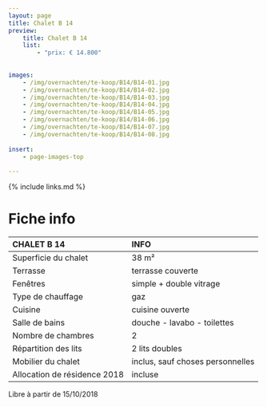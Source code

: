 ```yaml
---
layout: page
title: Chalet B 14
preview: 
    title: Chalet B 14
    list:
        - "prix: € 14.800"
        
        
images:
    - /img/overnachten/te-koop/B14/B14-01.jpg
    - /img/overnachten/te-koop/B14/B14-02.jpg
    - /img/overnachten/te-koop/B14/B14-03.jpg
    - /img/overnachten/te-koop/B14/B14-04.jpg
    - /img/overnachten/te-koop/B14/B14-05.jpg
    - /img/overnachten/te-koop/B14/B14-06.jpg
    - /img/overnachten/te-koop/B14/B14-07.jpg
    - /img/overnachten/te-koop/B14/B14-08.jpg
    
insert:
    - page-images-top
    
---
```


{% include links.md %}



# Fiche info

CHALET B 14                 | INFO        | 
:---------------------------|:------------|
Superficie du chalet         |38 m²
Terrasse                     |terrasse couverte  
Fenêtres                     |simple + double vitrage
Type de chauffage            |gaz
Cuisine                      |cuisine ouverte
Salle de bains               |douche - lavabo - toilettes
Nombre de chambres           |2
Répartition des lits         |2 lits doubles
Mobilier du chalet           |inclus, sauf choses personnelles
Allocation de résidence 2018 |incluse

Libre à partir de 15/10/2018